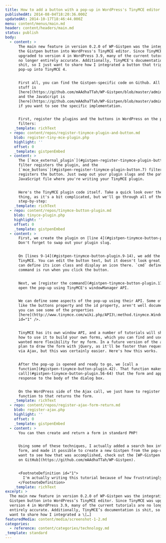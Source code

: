 ```yaml
---
title: How to add a button with a pop-up in WordPress's TinyMCE editor
publishedAt: 2014-08-04T18:20:36.000Z
updatedAt: 2014-10-17T18:46:44.000Z
menu: content/menus/main.md
header: content/headers/main.md
status: publish
body:
  - content: >
      The main new feature in version 0.2.0 of WP-Gistpen was the integration of
      the Gistpen button into WordPress's TinyMCE editor. Since TinyMCE was
      upgraded to version 4 in WordPress 3.9, many of the current tutorials are
      no longer entirely accurate. Additionally, TinyMCE's documentation is
      shit, so I just want to share how I integrated a button that triggers a
      pop-up into TinyMCE 4.


      First all, you can find the Gistpen-specific code on Github. All the PHP
      stuff is
      [here](https://github.com/mAAdhaTTah/WP-Gistpen/blob/master/admin/class-wp-gistpen-admin.php),
      and the JavaScript is
      [here](https://github.com/mAAdhaTTah/WP-Gistpen/blob/master/admin/assets/js/tinymce-plugin.js),
      if you want to see the specific implementation.


      First, register the plugins and the buttons in WordPress on the proper
      filters:
    _template: richText
  - repo: content/repos/register-tinymce-plugin-and-button.md
    blob: register-tiny-mce-plugin.php
    highlight: ''
    offset: 0
    _template: gistpenEmbed
  - content: >
      The [`mce_external_plugin`](#gistpen-register-tinymce-plugin-button.1)
      filter registers the plugin, and the
      [`mce_buttons`](#gistpen-register-tinymce-plugin-button.7) filter
      registers the button. Just swap out your plugin slugs and the path to the
      JavaScript file where you're writing your TinyMCE plugin.


      Here's the TinyMCE plugin code itself. Take a quick look over the whole
      thing, as it's a bit complicated, but we'll go through all of the parts
      step-by-step:
    _template: richText
  - repo: content/repos/tinymce-button-plugin.md
    blob: tinyce-plugin.php
    highlight: ''
    offset: 0
    _template: gistpenEmbed
  - content: >
      First, we create the plugin on [line 4](#gistpen-tinymce-button-plugin.4).
      Don't forget to swap out your plugin slug.


      On [lines 9-14](#gistpen-tinymce-button-plugin.9-14), we add the button to
      TinyMCE. You can edit the button text, but it doesn't look great, or you
      can define its icon class and display an icon there. `cmd` defines what
      command is run when you click the button.


      Next, we [register the command](#gistpen-tinymce-button-plugin.17) and
      open the pop-up using TinyMCE's windowManager API.


      We can define some aspects of the pop-up using their API. Some of these,
      like the buttons property and the id property, aren't well documented, but
      you can see some of the properties
      [here](http://www.tinymce.com/wiki.php/API3\:method.tinymce.WindowManager.open)<FootnoteReference
      id="1" />.


      TinyMCE has its own window API, and a number of tutorials will show you
      how to use it to build your own forms, which you can find and use, but I
      wanted more flexibility for my form. In a future version of the app, I
      plan to draw the form with jQuery, as it'll be faster than requesting it
      via Ajax, but this was certainly easier. Here's how this works.


      After the pop-up is opened and ready to go, we [call a
      function](#gistpen-tinymce-button-plugin.42). That function makes an [Ajax
      call](#gistpen-tinymce-button-plugin.56-64) that the form and appends the
      response to the body of the dialog box.


      On the WordPress side of the Ajax call, we just have to register a
      function to that returns the form.
    _template: richText
  - repo: content/repos/register-ajax-form-return.md
    blob: register-ajax.php
    highlight: ''
    offset: 0
    _template: gistpenEmbed
  - content: >
      You can then create and return a form in standard PHP!


      Using some of these techniques, I actually added a search box into my
      form, and made it possible to create a new Gistpen from the pop-up. If you
      want to see how that was accomplished, check out the [WP-Gistpen project
      on GitHub](https://github.com/mAAdhaTTah/WP-Gistpen).


      <FootnoteDefinition id="1">
        I'm actually writing this tutorial because of how frustratingly bad the documentation is. For a brief period, I was actually swapping out the button text and giving it a class in jQuery because I didn't realize you could edit it yourself. Read the source next time, I guess.
      </FootnoteDefinition>
    _template: richText
excerpt: >
  The main new feature in version 0.2.0 of WP-Gistpen was the integration of the
  Gistpen button into WordPress’s TinyMCE editor. Since TinyMCE was upgraded to
  version 4 in WordPress 3.9, many of the current tutorials are no longer
  entirely accurate. Additionally, TinyMCE’s documentation is shit, so I just
  want to share how I integrated a \[…]
featuredMedia: content/media/screenshot-1-2.md
categories:
  - reference: content/categories/technology.md
_template: standard
---
```



